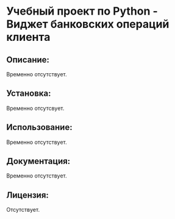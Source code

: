 # Учебный проект по Python - Виджет банковских операций клиента

## Описание:

Временно отсутствует.

## Установка:

Временно отсутсвует.

## Использование:

Временно отсутствует.

## Документация:

Временно отсутствует.

## Лицензия:

Отсутствует.
